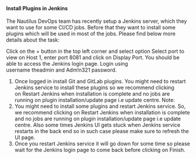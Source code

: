#### Install Plugins in Jenkins

The Nautilus DevOps team has recently setup a Jenkins server, which they want to use for some CI/CD jobs. Before that they want to install some plugins which will be used in most of the jobs. Please find below more details about the task:


Click on the + button in the top left corner and select option Select port to view on Host 1, enter port 8081 and click on Display Port. You should be able to access the Jenkins login page. Login using username theadmin and Adm!n321 password.
1. Once logged in install Git and GitLab plugins. You might need to restart Jenkins service to install these plugins so we recommend clicking on Restart Jenkins when installation is complete and no jobs are running on plugin installation/update page i.e update centre.
Note:
2. You might need to install some plugins and restart Jenkins service. So, we recommend clicking on Restart Jenkins when installation is complete and no jobs are running on plugin installation/update page i.e update centre. Also some times Jenkins UI gets stuck when Jenkins service restarts in the back end so in such case please make sure to refresh the UI page.
3. Once you restart Jenkins service it will go down for some time so please wait for the Jenkins login page to come back before clicking on Finish.